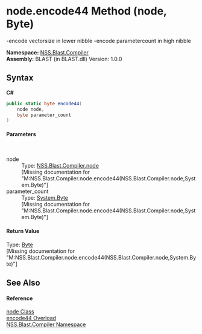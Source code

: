 # node.encode44 Method (node, Byte)
 

-encode vectorsize in lower nibble -encode parametercount in high nibble

**Namespace:**&nbsp;<a href="N_NSS_Blast_Compiler">NSS.Blast.Compiler</a><br />**Assembly:**&nbsp;BLAST (in BLAST.dll) Version: 1.0.0

## Syntax

**C#**<br />
``` C#
public static byte encode44(
	node node,
	byte parameter_count
)
```


#### Parameters
&nbsp;<dl><dt>node</dt><dd>Type: <a href="T_NSS_Blast_Compiler_node">NSS.Blast.Compiler.node</a><br />\[Missing <param name="node"/> documentation for "M:NSS.Blast.Compiler.node.encode44(NSS.Blast.Compiler.node,System.Byte)"\]</dd><dt>parameter_count</dt><dd>Type: <a href="https://docs.microsoft.com/dotnet/api/system.byte" target="_blank" rel="noopener noreferrer">System.Byte</a><br />\[Missing <param name="parameter_count"/> documentation for "M:NSS.Blast.Compiler.node.encode44(NSS.Blast.Compiler.node,System.Byte)"\]</dd></dl>

#### Return Value
Type: <a href="https://docs.microsoft.com/dotnet/api/system.byte" target="_blank" rel="noopener noreferrer">Byte</a><br />\[Missing <returns> documentation for "M:NSS.Blast.Compiler.node.encode44(NSS.Blast.Compiler.node,System.Byte)"\]

## See Also


#### Reference
<a href="T_NSS_Blast_Compiler_node">node Class</a><br /><a href="Overload_NSS_Blast_Compiler_node_encode44">encode44 Overload</a><br /><a href="N_NSS_Blast_Compiler">NSS.Blast.Compiler Namespace</a><br />